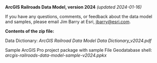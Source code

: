 **ArcGIS Railroads Data Model, version 2024** *(updated 2024-01-16)*

If you have any questions, comments, or feedback about the data model and samples, please email Jim Barry at Esri, jbarry@esri.com.

**Contents of the zip file:**

Data Dictionary:
*ArcGIS Railroad Data Model Data Dictionary_v2024.pdf*

Sample ArcGIS Pro project package with sample File Geodatabase shell:
*arcgis-railroads-data-model-sample-v2024.ppkx*



